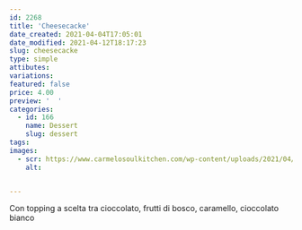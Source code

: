 ```yaml
---
id: 2268
title: 'Cheesecacke'
date_created: 2021-04-04T17:05:01
date_modified: 2021-04-12T18:17:23
slug: cheesecacke
type: simple
attibutes: 
variations:
featured: false
price: 4.00
preview: '  '
categories: 
  - id: 166
    name: Dessert
    slug: dessert
tags: 
images: 
  - scr: https://www.carmelosoulkitchen.com/wp-content/uploads/2021/04/Cheesecake.png
    alt: 


---
```


<p>Con topping a scelta tra cioccolato, frutti di bosco, caramello, cioccolato bianco</p>


